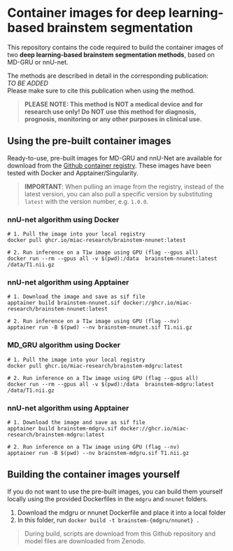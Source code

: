 # Container images for deep learning-based brainstem segmentation

This repository contains the code required to build the container images of two **deep learning-based brainstem segmentation methods**, based on MD-GRU or nnU-net.

The methods are described in detail in the corresponding publication:  
*TO BE ADDED*  
Please make sure to cite this publication when using the method.

> **PLEASE NOTE: This method is NOT a medical device and for research use only!
Do NOT use this method for diagnosis, prognosis, monitoring or any other
purposes in clinical use.**

## Using the pre-built container images

Ready-to-use, pre-built images for MD-GRU and nnU-Net are available for download from the [Github container registry](https://github.com/miac-research/dl-brainstem/packages). These images have been tested with Docker and Apptainer/Singularity.

> **IMPORTANT**: When pulling an image from the registry, instead of the latest version, you can also pull a specific version by substituting `latest` with the version number, e.g. `1.0.0`.

### nnU-net algorithm using Docker

```
# 1. Pull the image into your local registry
docker pull ghcr.io/miac-research/brainstem-nnunet:latest

# 2. Run inference on a T1w image using GPU (flag --gpus all)
docker run --rm --gpus all -v $(pwd):/data  brainstem-nnunet:latest /data/T1.nii.gz
```

### nnU-net algorithm using Apptainer

```
# 1. Download the image and save as sif file   
apptainer build brainstem-nnunet.sif docker://ghcr.io/miac-research/brainstem-nnunet:latest

# 2. Run inference on a T1w image using GPU (flag --nv)
apptainer run -B $(pwd) --nv brainstem-nnunet.sif T1.nii.gz
```

### MD_GRU algorithm using Docker

```
# 1. Pull the image into your local registry
docker pull ghcr.io/miac-research/brainstem-mdgru:latest

# 2. Run inference on a T1w image using GPU (flag --gpus all)
docker run --rm --gpus all -v $(pwd):/data  brainstem-mdgru:latest /data/T1.nii.gz
```

### nnU-net algorithm using Apptainer

```
# 1. Download the image and save as sif file   
apptainer build brainstem-mdgru.sif docker://ghcr.io/miac-research/brainstem-mdgru:latest

# 2. Run inference on a T1w image using GPU (flag --nv)
apptainer run -B $(pwd) --nv brainstem-mdgru.sif T1.nii.gz
```

## Building the container images yourself

If you do not want to use the pre-built images, you can build them yourself locally using the provided Dockerfiles in the `mdgru` and `nnunet` folders.

1. Download the mdgru or nnunet Dockerfile and place it into a local folder
2. In this folder, run `docker build -t brainstem-{mdgru/nnunet} .`

> During build, scripts are download from this Github repository and model files are downloaded from Zenodo.
